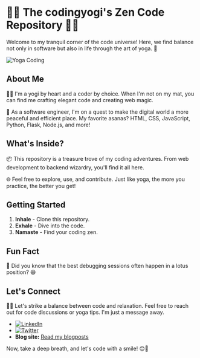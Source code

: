 # 🧘‍♂️ The codingyogi's Zen Code Repository 🧘‍♀️

Welcome to my tranquil corner of the code universe! Here, we find balance not only in software but also in life through the art of yoga. 🌟

![Yoga Coding](https://github.com/Thecodingyogi/Thecodingyogi/assets/117767283/e68b78dc-077e-4d0c-90d5-3da04b70bd78)

## About Me

🧘‍♂️ I'm a yogi by heart and a coder by choice. When I'm not on my mat, you can find me crafting elegant code and creating web magic.

🚀 As a software engineer, I'm on a quest to make the digital world a more peaceful and efficient place. My favorite asanas? HTML, CSS, JavaScript, Python, Flask, Node.js, and more!

## What's Inside?

📦 This repository is a treasure trove of my coding adventures. From web development to backend wizardry, you'll find it all here.

🌐 Feel free to explore, use, and contribute. Just like yoga, the more you practice, the better you get!

## Getting Started

1. **Inhale** - Clone this repository.
2. **Exhale** - Dive into the code.
3. **Namaste** - Find your coding zen.

## Fun Fact

🙏 Did you know that the best debugging sessions often happen in a lotus position? 😄

## Let's Connect

🧘‍♀️ Let's strike a balance between code and relaxation. Feel free to reach out for code discussions or yoga tips. I'm just a message away.

- [![LinkedIn](https://media.licdn.com/dms/image/D4D03AQGSRRuN0SE…eta&t=EUrcNirV6oBlE0HMqPV-1IinLMgmHXUjTDuzuDFTkjY)](https://www.linkedin.com/in/cynthia-tonui-977b1977/) 
- [![Twitter](https://twitter.com/Thecodingyogi44/photo)](https://twitter.com/Thecodingyogi44)
- **Blog site:** [Read my blogposts](https://medium.com/@cynthiatonui)

Now, take a deep breath, and let's code with a smile! 😊🌟
